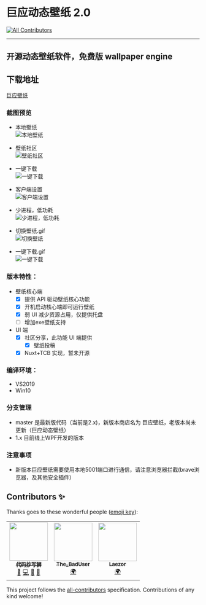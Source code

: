 # 巨应动态壁纸 2.0
<!-- ALL-CONTRIBUTORS-BADGE:START - Do not remove or modify this section -->
[![All Contributors](https://img.shields.io/badge/all_contributors-3-orange.svg?style=flat-square)](#contributors-)
<!-- ALL-CONTRIBUTORS-BADGE:END -->

----

## 开源动态壁纸软件，免费版 wallpaper engine

## 下载地址

[巨应壁纸](https://www.microsoft.com/store/apps/9N1S487WCGWR)  

### 截图预览

- 本地壁纸   
![本地壁纸](https://github.com/giant-app/LiveWallpaper/blob/master/screenshots/local.png?raw=true)

- 壁纸社区  
![壁纸社区](https://github.com/giant-app/LiveWallpaper/blob/master/screenshots/wallpapers.png?raw=true)

- 一键下载  
![一键下载](https://github.com/giant-app/LiveWallpaper/blob/master/screenshots/download.png?raw=true)

- 客户端设置  
![客户端设置](https://github.com/giant-app/LiveWallpaper/blob/master/screenshots/clientsetting.png?raw=true)

- 少进程，低功耗  
![少进程，低功耗](https://github.com/giant-app/LiveWallpaper/blob/master/screenshots/process.png?raw=true)

- 切换壁纸.gif  
![切换壁纸](https://github.com/giant-app/LiveWallpaper/blob/master/screenshots/changewallpaper.gif?raw=true)

- 一键下载.gif  
![一键下载](https://github.com/giant-app/LiveWallpaper/blob/master/screenshots/download.gif?raw=true)

### 版本特性：

- 壁纸核心端
  - [x] 提供 API 驱动壁纸核心功能
  - [x] 开机启动核心端即可运行壁纸
  - [x] 弱 UI 减少资源占用，仅提供托盘
  - [ ] 增加exe壁纸支持
- UI 端
  - [x] 社区分享，此功能 UI 端提供
    - [x] 壁纸投稿
  - [x] Nuxt+TCB 实现，暂未开源

### 编译环境：

- VS2019
- Win10

### 分支管理
- master 是最新版代码（当前是2.x)，新版本商店名为 巨应壁纸，老版本尚未更新（巨应动态壁纸）
- 1.x 目前线上WPF开发的版本

### 注意事项
- 新版本巨应壁纸需要使用本地5001端口进行通信，请注意浏览器拦截(brave浏览器，及其他安全插件）


## Contributors ✨

Thanks goes to these wonderful people ([emoji key](https://allcontributors.org/docs/en/emoji-key)):

<!-- ALL-CONTRIBUTORS-LIST:START - Do not remove or modify this section -->
<!-- prettier-ignore-start -->
<!-- markdownlint-disable -->
<table>
  <tr>
    <td align="center"><a href="https://www.mscoder.cn/"><img src="https://avatars3.githubusercontent.com/u/80653?v=4?s=100" width="100px;" alt=""/><br /><sub><b>代码抄写狮</b></sub></a><br /><a href="#maintenance-DaZiYuan" title="Maintenance">🚧</a> <a href="https://github.com/giant-app/LiveWallpaper/commits?author=DaZiYuan" title="Code">💻</a> <a href="https://github.com/giant-app/LiveWallpaper/issues?q=author%3ADaZiYuan" title="Bug reports">🐛</a> <a href="#projectManagement-DaZiYuan" title="Project Management">📆</a></td>
    <td align="center"><a href="http://Empty... No!"><img src="https://avatars0.githubusercontent.com/u/7201687?v=4?s=100" width="100px;" alt=""/><br /><sub><b>The_BadUser</b></sub></a><br /><a href="#translation-vanja-san" title="Translation">🌍</a></td>
    <td align="center"><a href="https://github.com/Laezor"><img src="https://avatars2.githubusercontent.com/u/32393101?v=4?s=100" width="100px;" alt=""/><br /><sub><b>Laezor</b></sub></a><br /><a href="#translation-Laezor" title="Translation">🌍</a></td>
  </tr>
</table>

<!-- markdownlint-restore -->
<!-- prettier-ignore-end -->

<!-- ALL-CONTRIBUTORS-LIST:END -->

This project follows the [all-contributors](https://github.com/all-contributors/all-contributors) specification. Contributions of any kind welcome!
